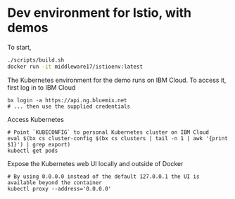 
# Dev environment for Istio, with demos

To start,

```bash
./scripts/build.sh
docker run -it middleware17/istioenv:latest
```

The Kubernetes environment for the demo runs on IBM Cloud.  To access it, first log in to IBM Cloud

```
bx login -a https://api.ng.bluemix.net
# ... then use the supplied credentials
```

Access Kubernetes
```
# Point `KUBECONFIG` to personal Kubernetes cluster on IBM Cloud
eval $(bx cs cluster-config $(bx cs clusters | tail -n 1 | awk '{print $1}') | grep export)
kubectl get pods
```

Expose the Kubernetes web UI locally and outside of Docker

```
# By using 0.0.0.0 instead of the default 127.0.0.1 the UI is available beyond the container
kubectl proxy --address='0.0.0.0'
```

